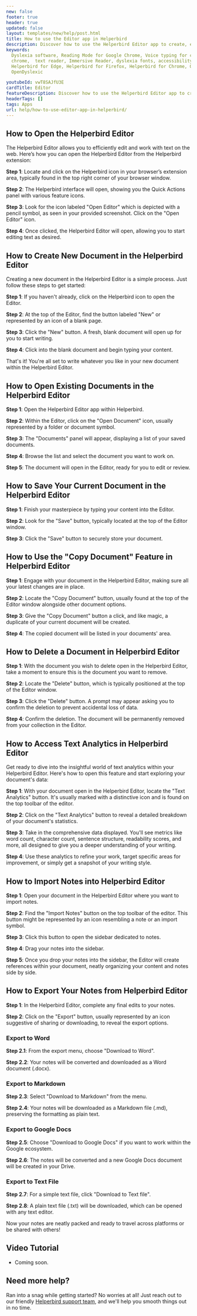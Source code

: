 ```yaml
---
new: false
footer: true
header: true
updated: false
layout: templates/new/help/post.html
title: How to use the Editor app in Helperbird
description: Discover how to use the Helperbird Editor app to create, edit and delete documents. Export them to Markdown, Word, Google Docs and more.
keywords:
  Dyslexia software, Reading Mode for Google Chrome, Voice typing for chrome, Text to speech for
  chrome,  text reader, Immersive Reader, dyslexia fonts, accessibility software, dyslexia software,
  Helperbird for Edge, Helperbird for Firefox, Helperbird for Chrome, Opendyslexic for Chrome,
  OpenDyslexic

youtubeId: vwT8SAJfU3E
cardTitle: Editor
featureDescription: Discover how to use the Helperbird Editor app to create, edit and delete documents. Export them to Markdown, Word, Google Docs and more.
headerTags: []
tags: Apps
url: help/how-to-use-editor-app-in-helperbird/
---
```



## How to Open the Helperbird Editor

The Helperbird Editor allows you to efficiently edit and work with text on the web. Here’s how you can open the Helperbird Editor from the Helperbird extension:

**Step 1**: Locate and click on the Helperbird icon in your browser’s extension area, typically found in the top right corner of your browser window.

**Step 2**: The Helperbird interface will open, showing you the Quick Actions panel with various feature icons.

**Step 3**: Look for the icon labeled "Open Editor" which is depicted with a pencil symbol, as seen in your provided screenshot. Click on the "Open Editor" icon.

**Step 4**: Once clicked, the Helperbird Editor will open, allowing you to start editing text as desired.


## How to Create New Document in the Helperbird Editor

Creating a new document in the Helperbird Editor is a simple process. Just follow these steps to get started:

**Step 1**:  If you haven't already, click on the Helperbird icon to open the Editor.

**Step 2**: At the top of the Editor, find the button labeled "New" or represented by an icon of a blank page.

**Step 3**:  Click the "New" button. A fresh, blank document will open up for you to start writing.

**Step 4**: Click into the blank document and begin typing your content.

That's it! You're all set to write whatever you like in your new document within the Helperbird Editor.


## How to Open Existing Documents in the Helperbird Editor


**Step 1**: Open the Helperbird Editor app within Helperbird.

**Step 2**: Within the Editor, click on the "Open Document" icon, usually represented by a folder or document symbol.

**Step 3**: The "Documents" panel will appear, displaying a list of your saved documents.

**Step 4**: Browse the list and select the document you want to work on.

**Step 5**: The document will open in the Editor, ready for you to edit or review.


## How to Save Your Current Document in the Helperbird Editor

**Step 1**: Finish your masterpiece by typing your content into the Editor.

**Step 2**: Look for the "Save" button, typically located at the top of the Editor window.

**Step 3**: Click the "Save" button to securely store your document.


## How to Use the "Copy Document" Feature in Helperbird Editor


**Step 1**: Engage with your document in the Helperbird Editor, making sure all your latest changes are in place.

**Step 2**: Locate the "Copy Document" button, usually found at the top of the Editor window alongside other document options.

**Step 3**: Give the "Copy Document" button a click, and like magic, a duplicate of your current document will be created.

**Step 4**: The copied document will be listed in your documents' area.


## How to Delete a Document in Helperbird Editor


**Step 1**: With the document you wish to delete open in the Helperbird Editor, take a moment to ensure this is the document you want to remove.

**Step 2**: Locate the "Delete" button, which is typically positioned at the top of the Editor window.

**Step 3**: Click the "Delete" button. A prompt may appear asking you to confirm the deletion to prevent accidental loss of data.

**Step 4**: Confirm the deletion. The document will be permanently removed from your collection in the Editor.


## How to Access Text Analytics in Helperbird Editor

Get ready to dive into the insightful world of text analytics within your Helperbird Editor. Here's how to open this feature and start exploring your document's data:

**Step 1**: With your document open in the Helperbird Editor, locate the "Text Analytics" button. It's usually marked with a distinctive icon and is found on the top toolbar of the editor.

**Step 2**: Click on the "Text Analytics" button to reveal a detailed breakdown of your document's statistics.

**Step 3**: Take in the comprehensive data displayed. You'll see metrics like word count, character count, sentence structure, readability scores, and more, all designed to give you a deeper understanding of your writing.

**Step 4**: Use these analytics to refine your work, target specific areas for improvement, or simply get a snapshot of your writing style.


## How to Import Notes into Helperbird Editor


**Step 1**: Open your document in the Helperbird Editor where you want to import notes.

**Step 2**: Find the "Import Notes" button on the top toolbar of the editor. This button might be represented by an icon resembling a note or an import symbol.

**Step 3**: Click this button to open the sidebar dedicated to notes.

**Step 4**: Drag your notes into the sidebar.

**Step 5**: Once you drop your notes into the sidebar, the Editor will create references within your document, neatly organizing your content and notes side by side.


## How to Export Your Notes from Helperbird Editor


**Step 1**: In the Helperbird Editor, complete any final edits to your notes.

**Step 2**: Click on the "Export" button, usually represented by an icon suggestive of sharing or downloading, to reveal the export options.

### Export to Word

**Step 2.1**: From the export menu, choose "Download to Word".

**Step 2.2**: Your notes will be converted and downloaded as a Word document (.docx).

### Export to Markdown

**Step 2.3**: Select "Download to Markdown" from the menu.

**Step 2.4**: Your notes will be downloaded as a Markdown file (.md), preserving the formatting as plain text.

### Export to Google Docs

**Step 2.5**: Choose "Download to Google Docs" if you want to work within the Google ecosystem.

**Step 2.6**: The notes will be converted and a new Google Docs document will be created in your Drive.

### Export to Text File

**Step 2.7**: For a simple text file, click "Download to Text file".

**Step 2.8**: A plain text file (.txt) will be downloaded, which can be opened with any text editor.

Now your notes are neatly packed and ready to travel across platforms or be shared with others!



## Video Tutorial

- Coming soon.



## Need more help?

Ran into a snag while getting started? No worries at all! Just reach out to our friendly [Helperbird support team](/support/), and we'll help you smooth things out in no time.



